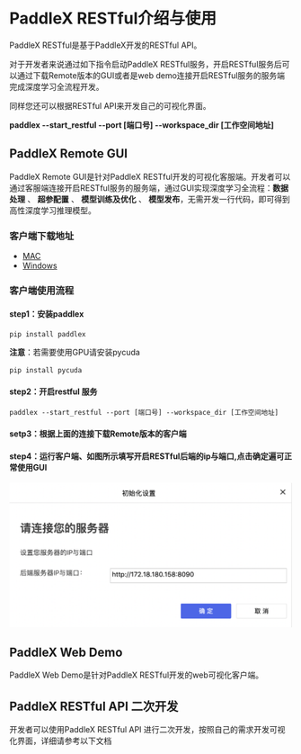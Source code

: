 # PaddleX RESTful介绍与使用
PaddleX RESTful是基于PaddleX开发的RESTful API。  

对于开发者来说通过如下指令启动PaddleX RESTful服务，开启RESTful服务后可以通过下载Remote版本的GUI或者是web demo连接开启RESTful服务的服务端完成深度学习全流程开发。  

同样您还可以根据RESTful API来开发自己的可视化界面。  

**paddlex --start_restful --port [端口号] --workspace_dir [工作空间地址]**

## PaddleX Remote GUI
PaddleX Remote GUI是针对PaddleX RESTful开发的可视化客服端。开发者可以通过客服端连接开启RESTful服务的服务端，通过GUI实现深度学习全流程：**数据处理** 、 **超参配置** 、 **模型训练及优化** 、 **模型发布**，无需开发一行代码，即可得到高性深度学习推理模型。  
### 客户端下载地址
- [MAC]()
- [Windows]()

### 客户端使用流程

#### step1：安装paddlex  
```
pip install paddlex
```  
**注意**：若需要使用GPU请安装pycuda
```
pip install pycuda
```

#### step2：开启restful 服务
```
paddlex --start_restful --port [端口号] --workspace_dir [工作空间地址]
```

#### setp3：根据上面的连接下载Remote版本的客户端

#### step4：运行客户端、如图所示填写开启RESTful后端的ip与端口,点击确定遍可正常使用GUI
![alt](./img/gui_use.png)


## PaddleX Web Demo
PaddleX Web Demo是针对PaddleX RESTful开发的web可视化客户端。



## PaddleX RESTful API 二次开发
开发者可以使用PaddleX RESTful API 进行二次开发，按照自己的需求开发可视化界面，详细请参考以下文档
